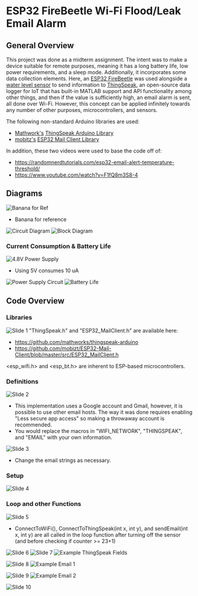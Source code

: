 # ESP32 FireBeetle Wi-Fi Flood/Leak Email Alarm
## General Overview
This project was done as a midterm assignment. The intent was to make a device suitable for remote purposes, meaning it has a long battery life, low power requirements, and a sleep mode. Additionally, it incorporates some data collection elements. Here, an [ESP32 FireBeetle](https://www.dfrobot.com/product-1590.html) was used alongside a [water level sensor](https://www.amazon.com/gp/product/B07THDH7Y4/ref=ppx_yo_dt_b_search_asin_title?ie=UTF8&psc=1) to send information to [ThingSpeak](https://thingspeak.com/), an open-source data logger for IoT that has built-in MATLAB support and API functionality among other things, and then if the value is sufficiently high, an email alarm is sent, all done over Wi-Fi. However, this concept can be applied infinitely towards any number of other purposes, microcontrollers, and sensors.

The following non-standard Arduino libraries are used:
* [Mathwork's](https://github.com/mathworks) [ThingSpeak Arduino Library](https://github.com/mathworks/thingspeak-arduino)
* [mobitz's](https://github.com/mobizt) [ESP32 Mail Client Library](https://github.com/mobizt/ESP32-Mail-Client/blob/master/src/ESP32_MailClient.h)

In addition, these two videos were used to base the code off of: 
* https://randomnerdtutorials.com/esp32-email-alert-temperature-threshold/
* https://www.youtube.com/watch?v=F1fQ8m3S8-4

## Diagrams
![Banana for Ref](https://github.com/JeremyLi99/wifi-flood-alarm/blob/main/slides/Banana%20for%20Ref.jpg)
* Banana for reference

![Circuit Diagram](https://github.com/JeremyLi99/wifi-flood-alarm/blob/main/slides/Circuit%20Diagram.png)
![Block Diagram](https://github.com/JeremyLi99/wifi-flood-alarm/blob/main/slides/Block%20Diagram.png)
### Current Consumption & Battery Life
![4.8V Power Supply](https://github.com/JeremyLi99/wifi-flood-alarm/blob/main/slides/4.8V%20Power%20Supply.jpg)
* Using 5V consumes 10 uA

![Power Supply Circuit](https://github.com/JeremyLi99/wifi-flood-alarm/blob/main/slides/Power%20Supply%20Circuit.png)
![Battery Life](https://github.com/JeremyLi99/wifi-flood-alarm/blob/main/slides/Battery%20Life.PNG)

## Code Overview
### Libraries
![Slide 1](https://github.com/JeremyLi99/wifi-flood-alarm/blob/main/slides/Code%20Block%201.PNG)
"ThingSpeak.h" and "ESP32_MailClient.h" are available here:
* https://github.com/mathworks/thingspeak-arduino
* https://github.com/mobizt/ESP32-Mail-Client/blob/master/src/ESP32_MailClient.h

<esp_wifi.h> and <esp_bt.h> are inherent to ESP-based microcontrollers.
### Definitions
![Slide 2](https://github.com/JeremyLi99/wifi-flood-alarm/blob/main/slides/Code%20BLock%202.PNG)
* This implementation uses a Google account and Gmail, however, it is possible to use other email hosts. The way it was done requires enabling "Less secure app access" so making a throwaway account is recommended. 
* You would replace the macros in "WIFI_NETWORK", "THINGSPEAK", and "EMAIL" with your own information.

![Slide 3](https://github.com/JeremyLi99/wifi-flood-alarm/blob/main/slides/Code%20Block%203.PNG)
* Change the email strings as necessary.

### Setup
![Slide 4](https://github.com/JeremyLi99/wifi-flood-alarm/blob/main/slides/Code%20Block%204.PNG)
### Loop and other Functions
![Slide 5](https://github.com/JeremyLi99/wifi-flood-alarm/blob/main/slides/Code%20Block%205.PNG)
* ConnectToWiFi(), ConnectToThingSpeak(int x, int y), and sendEmail(int x, int y) are all called in the loop function after turning off the sensor (and before checking if counter >= 23+1)

![Slide 6](https://github.com/JeremyLi99/wifi-flood-alarm/blob/main/slides/Code%20Block%206.PNG)
![Slide 7](https://github.com/JeremyLi99/wifi-flood-alarm/blob/main/slides/Code%20Block%207.PNG)
![Example ThingSpeak Fields](https://github.com/JeremyLi99/wifi-flood-alarm/blob/main/slides/Example%20ThingSpeak.PNG)

![Slide 8](https://github.com/JeremyLi99/wifi-flood-alarm/blob/main/slides/Code%20Block%208.PNG)
![Example Email 1](https://github.com/JeremyLi99/wifi-flood-alarm/blob/main/slides/Example%20Email%201.PNG)

![Slide 9](https://github.com/JeremyLi99/wifi-flood-alarm/blob/main/slides/Code%20Block%209.PNG)
![Example Email 2](https://github.com/JeremyLi99/wifi-flood-alarm/blob/main/slides/Example%20Email%202.PNG)

![Slide 10](https://github.com/JeremyLi99/wifi-flood-alarm/blob/main/slides/Code%20Block%2010.PNG)
